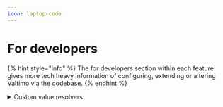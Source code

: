 ```yaml
---
icon: laptop-code
---
```


# For developers

{% hint style="info" %}
The for developers section within each feature gives more tech heavy information of configuring, extending or altering Valtimo via the codebase.
{% endhint %}

<details>

<summary>Custom value resolvers</summary>

#### Creating a custom value resolver

Value resolvers can be used throughout the application to retrieve, store, or process values from different sources by using references.

A reference concatenation of a prefix, separator and a key/path to the value, like this: `doc:/some/value`. In this example, `doc` is the prefix, `:` is the separator, and `/some/value` is the path in the document.

#### **Implementing a custom value resolver**

A custom value resolver can be created by implementing the `ValueResolverFactory` interface and adding it as a Spring Bean to your application.

Each value resolver has to implement the `supportedPrefix()` method, the returned value should be unique among the configured value resolvers within the application.

</details>
